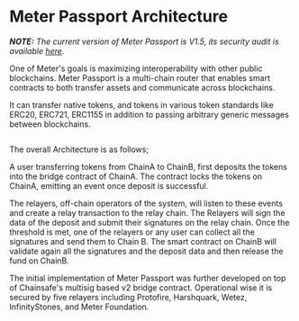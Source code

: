 # Meter Passport Architecture

_**NOTE:** The current version of Meter Passport is V1.5, its security audit is available_ [_here_](https://github.com/meterio/Passportv2Contracts/tree/main/audit)_._

One of Meter's goals is maximizing interoperability with other public blockchains.  Meter Passport is a multi-chain router that enables smart contracts to both transfer assets and communicate across blockchains.

It can transfer native tokens, and tokens in various token standards like ERC20, ERC721, ERC1155 in addition to passing arbitrary generic messages between blockchains.

<figure><img src="https://lh4.googleusercontent.com/B-qCAiDrSm2Qiq3HlLnU-K2iIjF8XbdcUN17VXw5e38icYwVmWuU4F8czihjKLJbYWiUP2mWVNetFfvHp5lZQLHd5ZpzkJMqIR1ARd8k0MQDG_r1-sinSf3tnbLINgMqlt7CQvfncv2tDUfCfre2jmfjmaY2LgtxMZ0LCxCRcbHdsdv6mGch85HjL05R" alt=""><figcaption></figcaption></figure>

The overall Architecture is as follows;

A user transferring tokens from ChainA to ChainB, first deposits the tokens into the bridge contract of ChainA. The contract locks the tokens on ChainA, emitting an event once deposit is successful.

The relayers, off-chain operators of the system, will listen to these events and create a relay transaction to the relay chain. The Relayers will sign the data of the deposit and submit their signatures on the relay chain. Once the threshold is met, one of the relayers or any user can collect all the signatures and send them to Chain B. The smart contract on ChainB will validate again all the signatures and the deposit data and then release the fund on ChainB.

The initial implementation of Meter Passport was further developed on top of Chainsafe's multisig based v2 bridge contract.  Operational wise it is secured by five relayers including Protofire, Harshquark, Wetez, InfinityStones, and Meter Foundation. &#x20;
